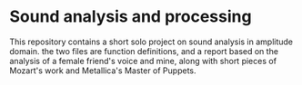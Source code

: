 # Sound analysis and processing
This repository contains a short solo project on sound analysis in amplitude domain. the two files are function definitions, and a report based on the analysis of a female friend's voice and mine, along with short pieces of Mozart's work and Metallica's Master of Puppets.
